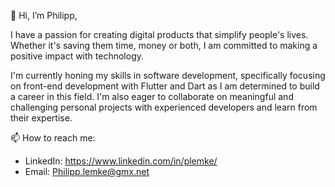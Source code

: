 👋 Hi, I’m Philipp, 

I have a passion for creating digital products that simplify people's lives. Whether it's saving them time, money or both, I am committed to making
a positive impact with technology.

I'm currently honing my skills in software development, specifically focusing on front-end development with Flutter and Dart as I am determined to build a career in this field. I'm also eager to collaborate on meaningful and challenging personal projects with experienced developers and learn from their expertise.

📫 How to reach me:
- LinkedIn: https://www.linkedin.com/in/plemke/
- Email: Philipp.lemke@gmx.net

<!---
Sanka91/Sanka91 is a ✨ special ✨ repository because its `README.md` (this file) appears on your GitHub profile.
You can click the Preview link to take a look at your changes.
--->
